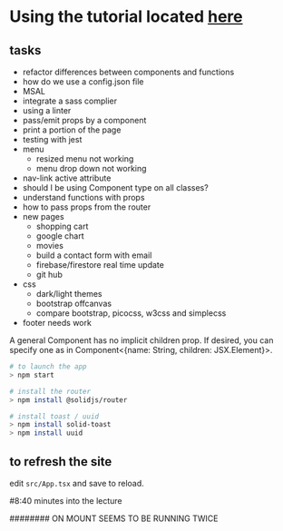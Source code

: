 # Using the tutorial located [here](https://www.youtube.com/watch?v=pFEZLQ6DOf0)

## tasks
- refactor differences between components and functions
- how do we use a config.json file
- MSAL
- integrate a sass complier
- using a linter
- pass/emit props by a component
- print a portion of the page
- testing with jest
- menu
  - resized menu not working
  - menu drop down not working
- nav-link active attribute
- should I be using Component type on all classes?
- understand functions with props
- how to pass props from the router
- new pages
  - shopping cart
  - google chart
  - movies
  - build a contact form with email
  - firebase/firestore real time update
  - git hub
- css
  - dark/light themes
  - bootstrap offcanvas
  - compare bootstrap, picocss, w3css and simplecss
- footer needs work

A general Component has no implicit children prop. If desired, you can specify one as in Component<{name: String, children: JSX.Element}>.

```bash
# to launch the app
> npm start
```

```bash
# install the router
> npm install @solidjs/router
```

```bash
# install toast / uuid
> npm install solid-toast
> npm install uuid
```

## to refresh the site
edit <code>src/App.tsx</code> and save to reload.

#8:40 minutes into the lecture

########  ON MOUNT SEEMS TO BE RUNNING TWICE
